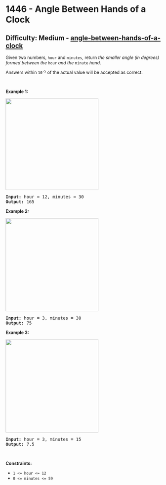 <h1>1446 - Angle Between Hands of a Clock</h1><h2>Difficulty: Medium - <a href="https://leetcode.com/problems/angle-between-hands-of-a-clock/">angle-between-hands-of-a-clock</a></h2><p>Given two numbers, <code>hour</code> and <code>minutes</code>, return <em>the smaller angle (in degrees) formed between the </em><code>hour</code><em> and the </em><code>minute</code><em> hand</em>.</p>

<p>Answers within <code>10<sup>-5</sup></code> of the actual value will be accepted as correct.</p>

<p>&nbsp;</p>
<p><strong class="example">Example 1:</strong></p>
<img alt="" src="https://assets.leetcode.com/uploads/2019/12/26/sample_1_1673.png" style="width: 300px; height: 296px;" />
<pre>
<strong>Input:</strong> hour = 12, minutes = 30
<strong>Output:</strong> 165
</pre>

<p><strong class="example">Example 2:</strong></p>
<img alt="" src="https://assets.leetcode.com/uploads/2019/12/26/sample_2_1673.png" style="width: 300px; height: 301px;" />
<pre>
<strong>Input:</strong> hour = 3, minutes = 30
<strong>Output:</strong> 75
</pre>

<p><strong class="example">Example 3:</strong></p>
<img alt="" src="https://assets.leetcode.com/uploads/2019/12/26/sample_3_1673.png" style="width: 300px; height: 301px;" />
<pre>
<strong>Input:</strong> hour = 3, minutes = 15
<strong>Output:</strong> 7.5
</pre>

<p>&nbsp;</p>
<p><strong>Constraints:</strong></p>

<ul>
	<li><code>1 &lt;= hour &lt;= 12</code></li>
	<li><code>0 &lt;= minutes &lt;= 59</code></li>
</ul>
